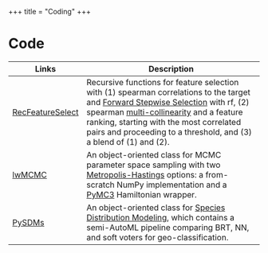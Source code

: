 +++
title = "Coding"
+++

# Code

Links | Description
-----|-------
[RecFeatureSelect](https://pypi.org/project/RecFeatureSelect/) | Recursive functions for feature selection with (1) spearman correlations to the target and [Forward Stepwise Selection](https://quantifyinghealth.com/stepwise-selection/) with rf, (2) spearman [multi-collinearity](https://www.kdnuggets.com/2020/10/5-concepts-data-scientist-should-know.html) and a feature ranking, starting with the most correlated pairs and proceeding to a threshold, and (3) a blend of (1) and (2).
[lwMCMC](https://pypi.org/project/lwMCMC/) | An object-oriented class for MCMC parameter space sampling with two [Metropolis-Hastings](http://www.mit.edu/~ilkery/papers/MetropolisHastingsSampling.pdf) options: a from-scratch NumPy implementation and a [PyMC3](https://docs.pymc.io/notebooks/getting_started.html) Hamiltonian wrapper. 
[PySDMs](https://github.com/daniel-furman/PySDMs) | An object-oriented class for [Species Distribution Modeling](https://en.wikipedia.org/wiki/Species_distribution_modelling), which contains a semi-AutoML pipeline comparing BRT, NN, and soft voters for geo-classification. 
